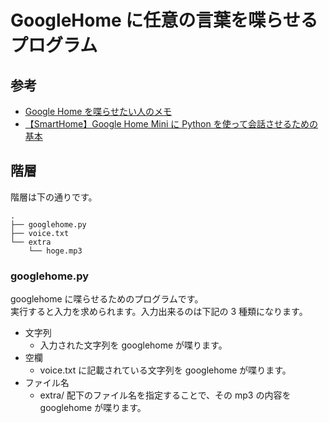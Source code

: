 # GoogleHome に任意の言葉を喋らせるプログラム

## 参考

- [Google Home を喋らせたい人のメモ](https://qiita.com/kiwsdiv/items/72d8a80c734e6d3e235b)
- [【SmartHome】Google Home Mini に Python を使って会話させるための基本](https://note.com/klayer123/n/nb8d8e5ca0ad4)

## 階層

階層は下の通りです。

```
.
├── googlehome.py
├── voice.txt
└── extra
    └── hoge.mp3
```

### googlehome.py

googlehome に喋らせるためのプログラムです。  
実行すると入力を求められます。入力出来るのは下記の 3 種類になります。

- 文字列
  - 入力された文字列を googlehome が喋ります。
- 空欄
  - voice.txt に記載されている文字列を googlehome が喋ります。
- ファイル名
  - extra/ 配下のファイル名を指定することで、その mp3 の内容を googlehome が喋ります。
